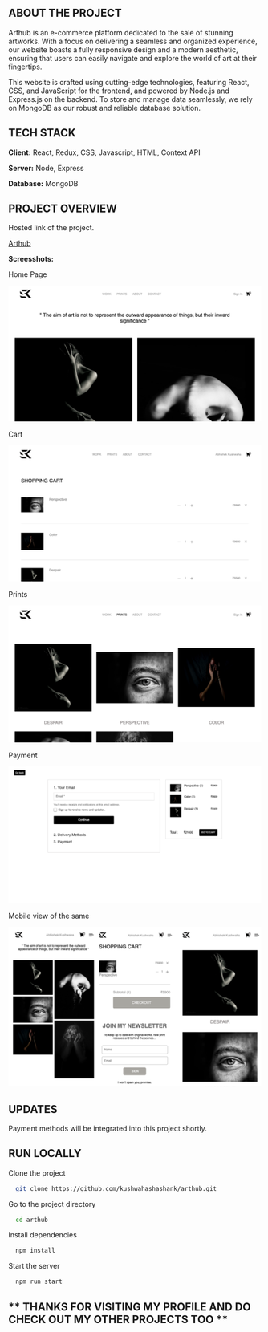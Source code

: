 
## ABOUT THE PROJECT

Arthub is an e-commerce platform dedicated to the sale of stunning artworks. With a focus on delivering a seamless and organized experience, our website boasts a fully responsive design and a modern aesthetic, ensuring that users can easily navigate and explore the world of art at their fingertips.

This website is crafted using cutting-edge technologies, featuring React, CSS, and JavaScript for the frontend, and powered by Node.js and Express.js on the backend. To store and manage data seamlessly, we rely on MongoDB as our robust and reliable database solution.



## TECH STACK

**Client:** React, Redux, CSS, Javascript, HTML, Context API

**Server:** Node, Express

**Database:** MongoDB

## PROJECT OVERVIEW

Hosted link of the project.

[Arthub](https://github.com/facebook/create-react-app)


**Screesshots:**

Home Page

![Home](/Readme_Images/home.png)

Cart

![Cart](/Readme_Images/cart.png)

Prints

![Prints](/Readme_Images/prints.png)

Payment

![Home](/Readme_Images/payments.png)

Mobile view of the same

![Home](/Readme_Images/mobileview.png)



## UPDATES

Payment methods will be integrated into this project shortly.



## RUN LOCALLY

Clone the project

```bash
  git clone https://github.com/kushwahashashank/arthub.git
```

Go to the project directory

```bash
  cd arthub
```

Install dependencies

```bash
  npm install
```

Start the server

```bash
  npm run start
```



## ** THANKS FOR VISITING MY PROFILE AND DO CHECK OUT MY OTHER PROJECTS TOO **




